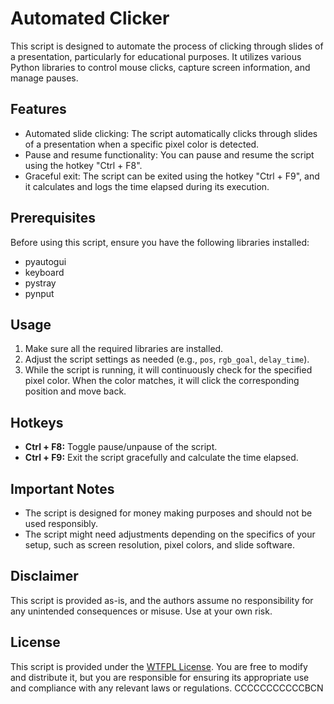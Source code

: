 # Automated Clicker

This script is designed to automate the process of clicking through slides of a presentation, particularly for educational purposes. It utilizes various Python libraries to control mouse clicks, capture screen information, and manage pauses.

## Features

- Automated slide clicking: The script automatically clicks through slides of a presentation when a specific pixel color is detected.
- Pause and resume functionality: You can pause and resume the script using the hotkey "Ctrl + F8".
- Graceful exit: The script can be exited using the hotkey "Ctrl + F9", and it calculates and logs the time elapsed during its execution.

## Prerequisites

Before using this script, ensure you have the following libraries installed:

- pyautogui
- keyboard
- pystray
- pynput

## Usage

1. Make sure all the required libraries are installed.
2. Adjust the script settings as needed (e.g., `pos`, `rgb_goal`, `delay_time`).
4. While the script is running, it will continuously check for the specified pixel color. When the color matches, it will click the corresponding position and move back.

## Hotkeys

- **Ctrl + F8:** Toggle pause/unpause of the script.
- **Ctrl + F9:** Exit the script gracefully and calculate the time elapsed.

## Important Notes

- The script is designed for money making purposes and should not be used responsibly.
- The script might need adjustments depending on the specifics of your setup, such as screen resolution, pixel colors, and slide software.

## Disclaimer

This script is provided as-is, and the authors assume no responsibility for any unintended consequences or misuse. Use at your own risk.

## License

This script is provided under the [WTFPL License](LICENSE). You are free to modify and distribute it, but you are responsible for ensuring its appropriate use and compliance with any relevant laws or regulations.
CCCCCCCCCCCBCN